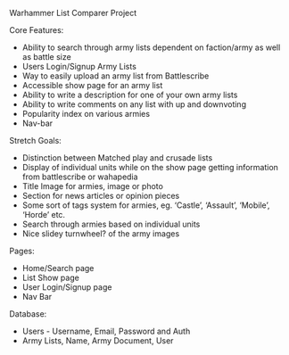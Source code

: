 Warhammer List Comparer Project

Core Features:

- Ability to search through army lists dependent on faction/army as well as battle size
- Users Login/Signup Army Lists	
- Way to easily upload an army list from Battlescribe
- Accessible show page for an army list
- Ability to write a description for one of your own army lists
- Ability to write comments on any list with up and downvoting
- Popularity index on various armies
- Nav-bar 

Stretch Goals:

- Distinction between Matched play and crusade lists
- Display of individual units while on the show page getting information from battlescribe or wahapedia
- Title Image for armies, image or photo
- Section for news articles or opinion pieces
- Some sort of tags system for armies, eg. ‘Castle’, ‘Assault’, ‘Mobile’, ‘Horde’ etc.
- Search through armies based on individual units
- Nice slidey turnwheel? of the army images

Pages:
	
- Home/Search page
- List Show page
- User Login/Signup page
- Nav Bar

Database:

- Users - Username, Email, Password and Auth
- Army Lists, Name, Army Document, User
